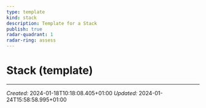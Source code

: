 ```yaml
---
type: template
kind: stack
description: Template for a Stack
publish: true
radar-quadrant: 1
radar-ring: assess
---
```



# Stack (template)


----
*Created:* 2024-01-18T10:18:08.405+01:00
*Updated:* 2024-01-24T15:58:58.995+01:00